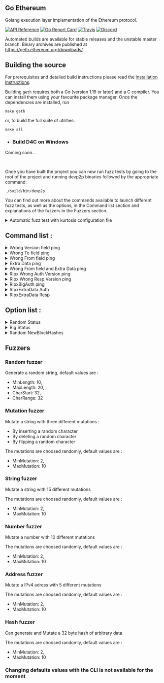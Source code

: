 ## Go Ethereum

Golang execution layer implementation of the Ethereum protocol.

[![API Reference](
https://pkg.go.dev/badge/github.com/ethereum/go-ethereum
)](https://pkg.go.dev/github.com/ethereum/go-ethereum?tab=doc)
[![Go Report Card](https://goreportcard.com/badge/github.com/ethereum/go-ethereum)](https://goreportcard.com/report/github.com/ethereum/go-ethereum)
[![Travis](https://app.travis-ci.com/ethereum/go-ethereum.svg?branch=master)](https://app.travis-ci.com/github/ethereum/go-ethereum)
[![Discord](https://img.shields.io/badge/discord-join%20chat-blue.svg)](https://discord.gg/nthXNEv)

Automated builds are available for stable releases and the unstable master branch. Binary
archives are published at https://geth.ethereum.org/downloads/.

## Building the source

For prerequisites and detailed build instructions please read the [Installation Instructions](https://geth.ethereum.org/docs/getting-started/installing-geth).

Building `geth` requires both a Go (version 1.19 or later) and a C compiler. You can install
them using your favourite package manager. Once the dependencies are installed, run

```shell
make geth
```

or, to build the full suite of utilities:

```
make all
```

- ### Build D4C on Windows

Coming soon...

</br>

Once you have built the project you can now run fuzz tests by going to the root of the project and running devp2p binaries followed by the appropriate command:


```
./build/bin/devp2p 
```

You can find out more about the commands available to launch different fuzz tests, as well as the options, in the Command list section and explanations of the fuzzers in the Fuzzers section. 

</details> 
  

<details>
  <summary> Automatic fuzz test with kurtosis configuration file</summary>
  
</br>

If you don't already have GO installed, go to [GO website](https://go.dev/doc/install) and follow the installation instructions.


- ### Build D4C on Linux and Mac

Start by cloning the repo and go to the root of the project and run the command :

```
make all
```

then build the docker image with the command :
```
docker build . -t d4c:local

```

- ### Build D4C on Windows

Coming soon...

</br>

Once you have built the docker image you can now run fuzz tests by   specify the d4c image in the config and adding environment variables with the value "on" to the kurtosis config file like :
```
"el_client_image": "d4c:local"
"el_extra_env_vars": {
                "OPTION_NAME": "on",
            },
```

You can find out more about the environment variables available to launch different fuzz tests, in the Options list section and explanations of the fuzzers in the Fuzzers section. 

</details> 



## Command list :


<details>
  <summary>Wrong Version field ping</summary>
  </br>
  - Usage : Sends ping to a node with a wrong version field
  
  ```
  ./build/bin/devp2p discv4 wrong-version-ping <node> <fuzzer-name> <run> <string-to-mutate>
  ```
  Args information :
  
  - node : enode adress of the node you want to ping
  - fuzzer-name : name of the fuzzer you want to use
  - run : indicate the number of fuzz test you want to run
  - string-to-mutate : required if you want to use the mutation-fuzzer, enter the string that you want to mutate.
  
  Available fuzzers :
  - random-fuzzer
  - mutation-fuzzer
  - string-fuzzer
  
</details>

<details>
  <summary>Wrong To field ping</summary>
  </br>
  - Usage : Sends ping to a node with a wrong To field
  
  ```
  ./build/bin/devp2p discv4 wrong-to-ping <node> <fuzzer-name> <run> <string-to-mutate>
  ```
  Args information :
  
  - node : enode adress of the node you want to ping
  - fuzzer-name : name of the fuzzer you want to use
  - run : indicate the number of fuzz test you want to run
  - string-to-mutate : required if you want to use the mutation-fuzzer, enter the string that you want to mutate.
  
  Available fuzzers :
  - random-fuzzer
  - mutation-fuzzer
  - string-fuzzer
</details>


<details>
  <summary>Wrong From field ping</summary>
  </br>
  - Usage : Sends ping to a node with a wrong From field
  
  ```
  ./build/bin/devp2p discv4 wrong-from-ping <node> <fuzzer-name> <run> <string-to-mutate>
  ```
  Args information :
  
  - node : enode adress of the node you want to ping
  - fuzzer-name : name of the fuzzer you want to use
  - run : indicate the number of fuzz test you want to run
  - string-to-mutate : required if you want to use the mutation-fuzzer, enter the string that you want to mutate.
  
  Available fuzzers :
  - random-fuzzer
  - mutation-fuzzer
  - string-fuzzer
</details>

<details>
  <summary>Extra Data ping</summary>
  </br>
  - Usage : Sends ping to a node with fuzzed extra data
  
  ```
  ./build/bin/devp2p discv4 extra-data-ping <node> <fuzzer-name> <run> <string-to-mutate>
  ```
  Args information :
  
  - node : enode adress of the node you want to ping
  - fuzzer-name : name of the fuzzer you want to use
  - run : indicate the number of fuzz test you want to run
  - string-to-mutate : required if you want to use the mutation-fuzzer, enter the string that you want to mutate.
  
  Available fuzzers :
  - random-fuzzer
  - mutation-fuzzer
  - string-fuzzer
  
  Notes :
  - The command send two extra data fields by default, the choice of the number of additional fields will be added soon.
</details>

<details>
  <summary>Wrong From field and Extra Data ping</summary>
  </br>
  - Usage : Sends ping to a node with fuzzed extra data and a wrong From field
  
  ```
  ./build/bin/devp2p discv4 wrong-from-extra-data-ping <node> <fuzzer-name> <run> <string-to-mutate>
  ```
  Args information :
  
  - node : enode adress of the node you want to ping
  - fuzzer-name : name of the fuzzer you want to use
  - run : indicate the number of fuzz test you want to run
  - string-to-mutate : required if you want to use the mutation-fuzzer, enter the string that you want to mutate.
  
  Available fuzzers :
  - random-fuzzer
  - mutation-fuzzer
  - string-fuzzer
  
  Notes :
  - The command send two extra data fields by default, the choice of the number of additional fields will be added soon.
</details>

<details>
  <summary>Rlpx Wrong Auth Version ping</summary>
  </br>
  - Usage : Sends a rlpx ping to a node with a auth wrong version field
  
  ```
  ./build/bin/devp2p rlpx wrong-version-ping <node> <fuzzer-name> <run> <string-to-mutate>
  ```
  Args information :
  
  - node : enode adress of the node you want to ping
  - fuzzer-name : name of the fuzzer you want to use
  - run : indicate the number of fuzz test you want to run
  - string-to-mutate : required if you want to use the mutation-fuzzer, enter the string that you want to mutate.
  
  Available fuzzers :
  - random-fuzzer
  - mutation-fuzzer
  - string-fuzzer
  
</details>

<details>
  <summary>Rlpx Wrong Resp Version ping</summary>
  </br>
  - Usage : Sends a rlpx ping to a node with a resp wrong version field
  
  ```
  ./build/bin/devp2p rlpx wrong-resp-version-ping <node> <fuzzer-name> <run> <string-to-mutate>
  ```
  Args information :
  
  - node : enode adress of the node you want to ping
  - fuzzer-name : name of the fuzzer you want to use
  - run : indicate the number of fuzz test you want to run
  - string-to-mutate : required if you want to use the mutation-fuzzer, enter the string that you want to mutate.
  
  Available fuzzers :
  - random-fuzzer
  - mutation-fuzzer
  - string-fuzzer
  
</details>

<details>
  <summary>RlpxBigAuth ping</summary>
  </br>
  - Usage : ping node with a big auth version
  
  ```
  ./build/bin/devp2p rlpx big-auth-ping <node> <fuzzer-name> <run> <string-to-mutate>
  ```
  Args information :
  
  - node : enode adress of the node you want to ping
  - fuzzer-name : name of the fuzzer you want to use
  - run : indicate the number of fuzz test you want to run
  - string-to-mutate : required if you want to use the mutation-fuzzer, enter the string that you want to mutate.
  
  Available fuzzers :
  - random-fuzzer
  - mutation-fuzzer
  - string-fuzzer
  
</details>

<details>
  <summary>RlpxExtraData Auth</summary>
  </br>
  - Usage : ping node with extra data in auth-body
  
  ```
  ./build/bin/devp2p rlpx extra-data-ping <node> <fuzzer-name> <run> <string-to-mutate>
  ```
  Args information :
  
  - node : enode adress of the node you want to ping
  - fuzzer-name : name of the fuzzer you want to use
  - run : indicate the number of fuzz test you want to run
  - string-to-mutate : required if you want to use the mutation-fuzzer, enter the string that you want to mutate.
  
  Available fuzzers :
  - random-fuzzer
  - mutation-fuzzer
  - string-fuzzer
  
</details>

<details>
  <summary>RlpxExtraData Resp</summary>
  </br>
  - Usage : ping node with extra data in ack-body
  
  ```
  ./build/bin/devp2p rlpx extra-data-resp-ping <node> <fuzzer-name> <run> <string-to-mutate>
  ```
  Args information :
  
  - node : enode adress of the node you want to ping
  - fuzzer-name : name of the fuzzer you want to use
  - run : indicate the number of fuzz test you want to run
  - string-to-mutate : required if you want to use the mutation-fuzzer, enter the string that you want to mutate.
  
  Available fuzzers :
  - random-fuzzer
  - mutation-fuzzer
  - string-fuzzer
  
</details>


## Option list :
<details>
  <summary>Random Status</summary>
  </br>
  - Usage : Sends a eth wire protocol Status message (0x00) with fuzzed data
  
  ```
  "FUZZING_STATUS": "on"
  ```
</details>

<details>
  <summary>Big Status</summary>
  </br>
  - Usage : Sends a eth wire protocol Status message (0x00) with additional data and extra fields
  
  ```
  "BIG_STATUS": "on"
  ```
  
  Notes :

The fuzzer send two extra data fields by default, the choice of the number of additional fields will be added soon.
</details>

<details>
  <summary>Random NewBlockHashes</summary>
  </br>
  - Usage : Sends a eth wire protocol NewBlockHashes (0x01) with random and fuzzed hashes and random numbers
  
  ```
  "FUZZING_NEWBLOCKHASHES": "on"
  ```
  
  Notes :

The fuzzer send 10 hashes by default, the choice of the number of hashes will be added soon.
</details>

## Fuzzers


### Random fuzzer 
Generate a random string, default values are :
  - MinLength: 10,
  - MaxLength: 20,
  - CharStart: 32,
  - CharRange: 32

### Mutation fuzzer
Mutate a string with three different mutations :

- By inserting a random character
- By deleting a random character
- By flipping a random character

The mutations are choosed randomly, default values are :

- MinMutation: 2,
- MaxMutation: 10

### String fuzzer
Mutate a string with 15 different mutations

The mutations are choosed randomly, default values are :

- MinMutation: 2,
- MaxMutation: 10

### Number fuzzer
Mutate a number with 10 different mutations

The mutations are choosed randomly, default values are :

- MinMutation: 2,
- MaxMutation: 10

### Address fuzzer
Mutate a IPv4 adress with 5 different mutations

The mutations are choosed randomly, default values are :

- MinMutation: 2,
- MaxMutation: 10

### Hash fuzzer
Can generate and Mutate a 32 byte hash of arbitrary data

The mutations are choosed randomly, default values are :

- MinMutation: 2,
- MaxMutation: 10

### Changing defaults values with the CLI is not available for the moment

